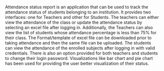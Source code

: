 Attendance status report is an application that can be used to track the attendance status of students belonging to an institution. It provides two interfaces: one for Teachers and other for Students. The teachers can either view the attendance of the class or update the attendance status by selecting an excel file after logging in. Additionally, the Teachers can also view the list of students whose attendance percentage is less than 75% for their class. The Format/template of excel file can be downloaded prior to taking attendance and then the same file can be uploaded. The students can view the attendance of the enrolled subjects after logging in with valid credentials. There is also an option provided for both teachers and students to change their login password. Visualizations like bar chart and pie chart has been used for providing the user better visualization of their status.
